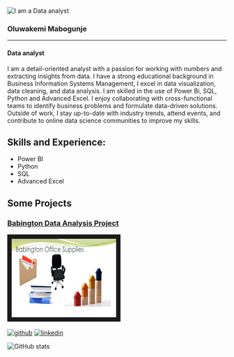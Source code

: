 
![I am a Data analyst ](https://pbs.twimg.com/profile_banners/123693137/1711483978/1080x360)

###  Oluwakemi Mabogunje
<hr>


####  Data analyst 


I am a detail-oriented analyst with a passion for working with numbers and extracting insights from data. I have a strong educational background in Business Information Systems Management, I excel in data visualization, data cleaning, and data analysis.  I am skilled in the use of Power Bi, SQL, Python and Advanced Excel.  I enjoy collaborating with cross-functional teams to identify business problems and formulate data-driven solutions. Outside of work, I stay up-to-date with industry trends, attend events, and contribute to online data science communities to improve my skills.


## Skills and Experience:
* Power BI
* Python
* SQL
* Advanced Excel

## Some Projects

### [Babington Data Analysis Project](https://github.com/bukkywins/Data-Analysis_Babington-Dataset/blob/main/README.md)
<a href="https://www.youtube.com/watch?v=AiIqavWA2Yg?feature=player_embedded&v=YOUTUBE_VIDEO_ID_HERE
" target="_blank"><img src="https://github.com/bukkywins/Data-Analysis_Babington-Dataset/blob/main/images/babington_thumbnail.png" 
alt="IMAGE ALT TEXT HERE" width="240" height="180" border="10" /></a>


[<img src='https://cdn.jsdelivr.net/npm/simple-icons@3.0.1/icons/github.svg' alt='github' height='40'>](https://github.com/bukkywins)  [<img src='https://cdn.jsdelivr.net/npm/simple-icons@3.0.1/icons/linkedin.svg' alt='linkedin' height='40'>](https://www.linkedin.com/in/oluwakemi-mabogunje/)  

![GitHub stats](https://github-readme-stats.vercel.app/api?username=bukkywins&show_icons=true)  

